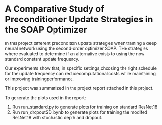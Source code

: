 # A Comparative Study of Preconditioner Update Strategies in the SOAP Optimizer

In this project different precondition update strategies when training a deep neural network using the second-order optimizer SOAP.
THe strategies where evaluated to determine if an alternative exists to using the now standard constant update frequency.

Our experiments show that, in specific settings,choosing the right schedule for the update frequency can reducecomputational costs while maintaining or improving trainingperformance.

This project was summarized in the project report attached in this project.

To generate the plots used in the report:
1. Run run_standard.py to generate plots for training on standard ResNet18
2. Run run_dropoutSD.ipynb to generate plots for training the modifed ResNet18 with stochastic depth and dropout.
